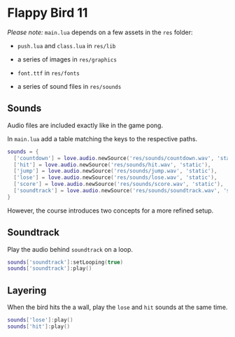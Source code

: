 # Flappy Bird 11

_Please note:_ `main.lua` depends on a few assets in the `res` folder:

- `push.lua` and `class.lua` in `res/lib`

- a series of images in `res/graphics`

- `font.ttf` in `res/fonts`

- a series of sound files in `res/sounds`

## Sounds

Audio files are included exactly like in the game pong.

In `main.lua` add a table matching the keys to the respective paths.

```lua
sounds = {
  ['countdown'] = love.audio.newSource('res/sounds/countdown.wav', 'static'),
  ['hit'] = love.audio.newSource('res/sounds/hit.wav', 'static'),
  ['jump'] = love.audio.newSource('res/sounds/jump.wav', 'static'),
  ['lose'] = love.audio.newSource('res/sounds/lose.wav', 'static'),
  ['score'] = love.audio.newSource('res/sounds/score.wav', 'static'),
  ['soundtrack'] = love.audio.newSource('res/sounds/soundtrack.wav', 'static')
}
```

However, the course introduces two concepts for a more refined setup.

## Soundtrack

Play the audio behind `soundtrack` on a loop.

```lua
sounds['soundtrack']:setLooping(true)
sounds['soundtrack']:play()
```

## Layering

When the bird hits the a wall, play the `lose` and `hit` sounds at the same time.

```lua
sounds['lose']:play()
sounds['hit']:play()
```
